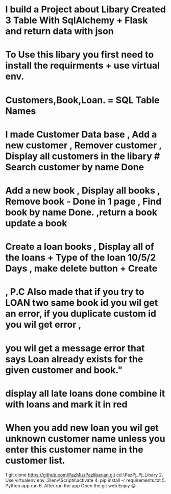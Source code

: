 # I build a Project about Libary Created 3 Table With SqlAlchemy + Flask and return data with json
# To Use this libary you first need to install the requirments + use virtual env.
# Customers,Book,Loan. = SQL Table Names 

# I made Customer Data base , Add a new customer , Remover customer , Display all customers  in the libary  # Search customer by name Done 


# Add a new book , Display all books  , Remove book - Done in 1 page , Find book by name Done. ,return a book update a book 

# Create a loan books , Display all of the loans + Type of the loan 10/5/2 Days , make delete button + Create

# , P.C Also made that if you try to LOAN two same book id you wil get an error, if you duplicate custom id you wil get error , 
# you wil get a message error that says Loan already exists for the given customer and book."

 # display all late loans done combine it with loans and mark it in red

 # When you add new loan you wil get unknown customer name unless you enter this customer name in the customer list.


1.git clone https://github.com/PazMiz/Pazlibarian.git cd.\PazPj_Pj_Libary
2. Use virtualenv env .3\env\Scripts\activate
4. pip install -r requirements.txt
5. Python app.run
6. After run the app Open the git web
Enjoy 😀

